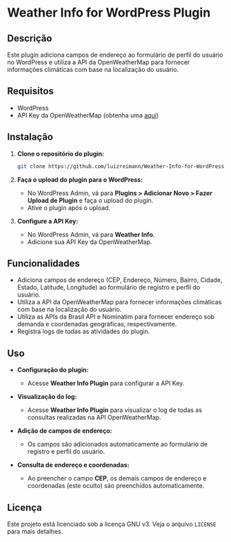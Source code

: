 # Weather Info for WordPress Plugin

## Descrição
Este plugin adiciona campos de endereço ao formulário de perfil do usuário no WordPress e utiliza a API da OpenWeatherMap para fornecer informações climáticas com base na localização do usuário.

## Requisitos
- WordPress
- API Key da OpenWeatherMap (obtenha uma [aqui](https://home.openweathermap.org/users/sign_up))

## Instalação

1. **Clone o repositório do plugin:**
   ```bash
   git clone https://github.com/luizreimann/Weather-Info-for-WordPress.git
   ```

2. **Faça o upload do plugin para o WordPress:**
   - No WordPress Admin, vá para **Plugins > Adicionar Novo > Fazer Upload de Plugin** e faça o upload do plugin.
   - Ative o plugin após o upload.

3. **Configure a API Key:**
   - No WordPress Admin, vá para **Weather Info**.
   - Adicione sua API Key da OpenWeatherMap.

## Funcionalidades

- Adiciona campos de endereço (CEP, Endereço, Número, Bairro, Cidade, Estado, Latitude, Longitude) ao formulário de registro e perfil do usuário.
- Utiliza a API da OpenWeatherMap para fornecer informações climáticas com base na localização do usuário.
- Utiliza as APIs da Brasil API e Nominatim para fornecer endereço sob demanda e coordenadas geográficas, respectivamente.
- Registra logs de todas as atividades do plugin.

## Uso

- **Configuração do plugin:**
  - Acesse **Weather Info Plugin** para configurar a API Key.

- **Visualização do log:**
  - Acesse **Weather Info Plugin** para visualizar o log de todas as consultas realizadas na API OpenWeatherMap.

- **Adição de campos de endereço:**
  - Os campos são adicionados automaticamente ao formulário de registro e perfil do usuário.

- **Consulta de endereço e coordenadas:**
  - Ao preencher o campo **CEP**, os demais campos de endereço e coordenadas (este oculto) são preenchidos automaticamente.

## Licença
Este projeto está licenciado sob a licença GNU v3. Veja o arquivo `LICENSE` para mais detalhes.